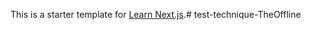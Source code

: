 This is a starter template for [Learn Next.js](https://nextjs.org/learn).# test-technique-TheOffline
